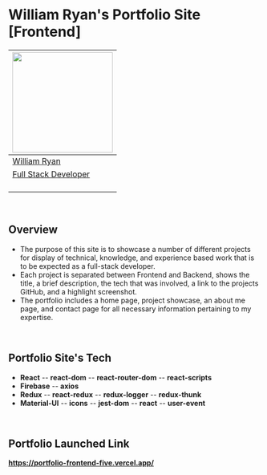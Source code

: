 
# William Ryan's Portfolio Site [Frontend]
| [<img src="https://avatars2.githubusercontent.com/u/58437764?s=460&u=3971fc2c81fd31f2582aa165b6b6d93e5e806c99&v=4" width = "200" />](https://github.com/William-Ryan) |
|---------|
| [William Ryan](https://github.com/William-Ryan)    |
| [Full Stack Developer](https://github.com/William-Ryan)   |
| [ <img src="https://static.licdn.com/sc/h/al2o9zrvru7aqj8e1x2rzsrca" width="15"> ](https://www.linkedin.com/in/william-ryan-34a1981a1/)  | :-: |

<br>

## Overview
- The purpose of this site is to showcase a number of different projects for display of technical, knowledge, and experience based work that is to be expected as a full-stack developer.
- Each project is separated between Frontend and Backend, shows the title, a brief description, the tech that was involved, a link to the projects GitHub, and a highlight screenshot.
- The portfolio includes a home page, project showcase, an about me page, and contact page for all necessary information pertaining to my expertise. 

<br>

## Portfolio Site's Tech
- **React**
-- **react-dom**
-- **react-router-dom**
-- **react-scripts**
- **Firebase**
-- **axios**
- **Redux**
-- **react-redux**
-- **redux-logger**
-- **redux-thunk**
- **Material-UI**
-- **icons**
-- **jest-dom**
-- **react**
-- **user-event**

<br>

## Portfolio Launched Link
**https://portfolio-frontend-five.vercel.app/**

